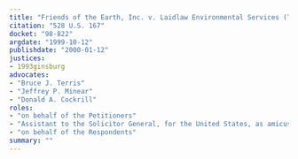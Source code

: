 ```yaml
---
title: "Friends of the Earth, Inc. v. Laidlaw Environmental Services (TOC), Inc."
citation: "528 U.S. 167"
docket: "98-822"
argdate: "1999-10-12"
publishdate: "2000-01-12"
justices:
- 1993ginsburg
advocates:
- "Bruce J. Terris"
- "Jeffrey P. Minear"
- "Donald A. Cockrill"
roles:
- "on behalf of the Petitioners"
- "Assistant to the Solicitor General, for the United States, as amicus curiae, supporting the Petitioners"
- "on behalf of the Respondents"
summary: ""
---
```


